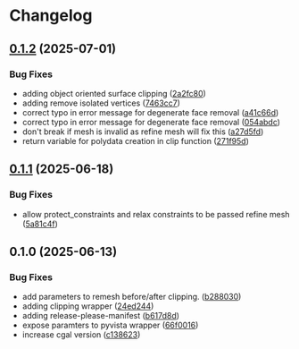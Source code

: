 # Changelog

## [0.1.2](https://github.com/Loop3D/loop-cgal/compare/v0.1.1...v0.1.2) (2025-07-01)


### Bug Fixes

* adding object oriented surface clipping ([2a2fc80](https://github.com/Loop3D/loop-cgal/commit/2a2fc802ea6b0c6538a66b7ac0a22e8d47012ab4))
* adding remove isolated vertices ([7463cc7](https://github.com/Loop3D/loop-cgal/commit/7463cc7978a43755e28324f0a2d0d583a75152e4))
* correct typo in error message for degenerate face removal ([a41c66d](https://github.com/Loop3D/loop-cgal/commit/a41c66d33e056c4945839fc81bcac5b255673dec))
* correct typo in error message for degenerate face removal ([054abdc](https://github.com/Loop3D/loop-cgal/commit/054abdc3d40ed83f6dc127ec04cde64e3c90c527))
* don't break if mesh is invalid as refine mesh will fix this ([a27d5fd](https://github.com/Loop3D/loop-cgal/commit/a27d5fd0c05de667ab7daec7abd24e1488f8da2c))
* return variable for polydata creation in clip function ([271f95d](https://github.com/Loop3D/loop-cgal/commit/271f95df0c39c4e5047e3b9a49f090e139eaed3d))

## [0.1.1](https://github.com/Loop3D/loop-cgal/compare/v0.1.0...v0.1.1) (2025-06-18)


### Bug Fixes

* allow protect_constraints and relax constraints to be passed refine mesh ([5a81c4f](https://github.com/Loop3D/loop-cgal/commit/5a81c4f99055699297b471e0f5112b3e438ed30f))

## 0.1.0 (2025-06-13)


### Bug Fixes

* add parameters to remesh before/after clipping. ([b288030](https://github.com/Loop3D/loop-cgal/commit/b288030110946346df8c5f4658912e173d8437e9))
* adding clipping wrapper ([24ed244](https://github.com/Loop3D/loop-cgal/commit/24ed244e02ee4995cc6c8f961a72cc07cbbda475))
* adding release-please-manifest ([b617d8d](https://github.com/Loop3D/loop-cgal/commit/b617d8d275c2982c3743a5c1cdd48614b1408bcb))
* expose paramters to pyvista wrapper ([66f0016](https://github.com/Loop3D/loop-cgal/commit/66f001617f4bfe4f8b6aa4e8907d34ed48c4ce5f))
* increase cgal version ([c138623](https://github.com/Loop3D/loop-cgal/commit/c138623a3f735ee093c9fcb8a5fccc211935d7ed))
